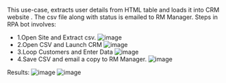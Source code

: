 This use-case, extracts user details from HTML table and loads it into CRM website . The csv file along with status is emailed to RM Manager.
Steps in RPA bot involves:
- 1.Open Site and Extract csv.
![image](https://user-images.githubusercontent.com/82325528/220447388-7b724df0-5fe0-44f9-9ce3-8bb280ed76b7.png)
- 2.Open CSV and Launch CRM
![image](https://user-images.githubusercontent.com/82325528/220447457-8a9660f9-3f8d-4df1-adad-6405ef9e72da.png)
- 3.Loop Customers and Enter Data
![image](https://user-images.githubusercontent.com/82325528/220447563-149c2a48-c0a9-4ada-91b8-0a38895a8984.png)
- 4.Save CSV and email a copy to RM Manager.
![image](https://user-images.githubusercontent.com/82325528/220447630-e912ad07-e312-441d-87be-058430ce7008.png)

Results:
![image](https://user-images.githubusercontent.com/82325528/220447718-bb3a5499-7436-4f95-b89a-62c0f85c34a5.png)
![image](https://user-images.githubusercontent.com/82325528/220447769-835cb179-41a0-4275-aaa0-b5e2178f3756.png)

